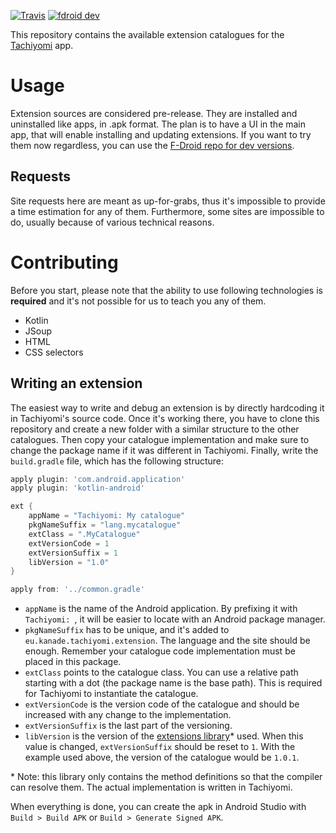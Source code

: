 [![Travis](https://img.shields.io/travis/inorichi/tachiyomi-extensions.svg)](https://travis-ci.org/inorichi/tachiyomi-extensions)
[![fdroid dev](https://img.shields.io/badge/stable-wiki-blue.svg)](//github.com/inorichi/tachiyomi/wiki/FDroid-for-dev-versions)

This repository contains the available extension catalogues for the [Tachiyomi](https://github.com/inorichi/tachiyomi) app.

# Usage

Extension sources are considered pre-release. They are installed and uninstalled like apps, in .apk format. The plan is to have a UI in the main app, that will enable installing and updating extensions. If you want to try them now regardless, you can use the [F-Droid repo for dev versions](//github.com/inorichi/tachiyomi/wiki/FDroid-for-dev-versions).

## Requests

Site requests here are meant as up-for-grabs, thus it's impossible to provide a time estimation for any of them. Furthermore, some sites are impossible to do, usually because of various technical reasons.

# Contributing

Before you start, please note that the ability to use following technologies is **required** and it's not possible for us to teach you any of them.
* Kotlin
* JSoup
* HTML
* CSS selectors

## Writing an extension

The easiest way to write and debug an extension is by directly hardcoding it in Tachiyomi's source code. Once it's working there, you have to clone this repository and create a new folder with a similar structure to the other catalogues. Then copy your catalogue implementation and make sure to change the package name if it was different in Tachiyomi. Finally, write the `build.gradle` file, which has the following structure:

```gradle
apply plugin: 'com.android.application'
apply plugin: 'kotlin-android'

ext {
    appName = "Tachiyomi: My catalogue"
    pkgNameSuffix = "lang.mycatalogue"
    extClass = ".MyCatalogue"
    extVersionCode = 1
    extVersionSuffix = 1
    libVersion = "1.0"
}

apply from: '../common.gradle'
```

* `appName` is the name of the Android application. By prefixing it with `Tachiyomi: `, it will be easier to locate with an Android package manager.
* `pkgNameSuffix` has to be unique, and it's added to `eu.kanade.tachiyomi.extension`. The language and the site should be enough. Remember your catalogue code implementation must be placed in this package.
* `extClass` points to the catalogue class. You can use a relative path starting with a dot (the package name is the base path). This is required for Tachiyomi to instantiate the catalogue.
* `extVersionCode` is the version code of the catalogue and should be increased with any change to the implementation.
* `extVersionSuffix` is the last part of the versioning.
* `libVersion` is the version of the [extensions library](https://github.com/inorichi/tachiyomi-extensions-lib)* used. When this value is changed, `extVersionSuffix` should be reset to `1`. With the example used above, the version of the catalogue would be `1.0.1`.

\* Note: this library only contains the method definitions so that the compiler can resolve them. The actual implementation is written in Tachiyomi.

When everything is done, you can create the apk in Android Studio with `Build > Build APK` or `Build > Generate Signed APK`.
